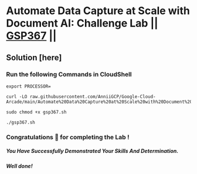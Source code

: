 # Automate Data Capture at Scale with Document AI: Challenge Lab || [GSP367](https://www.cloudskillsboost.google/focuses/34185?parent=catalog) ||

## Solution [here] 

### Run the following Commands in CloudShell

```
export PROCESSOR=
```
```
curl -LO raw.githubusercontent.com/AnniiGCP/Google-Cloud-Arcade/main/Automate%20Data%20Capture%20at%20Scale%20with%20Document%20AI%20Challenge%20Lab/gsp367.sh

sudo chmod +x gsp367.sh

./gsp367.sh
```

### Congratulations 🎉 for completing the Lab !

##### *You Have Successfully Demonstrated Your Skills And Determination.*

#### *Well done!*

 

 
